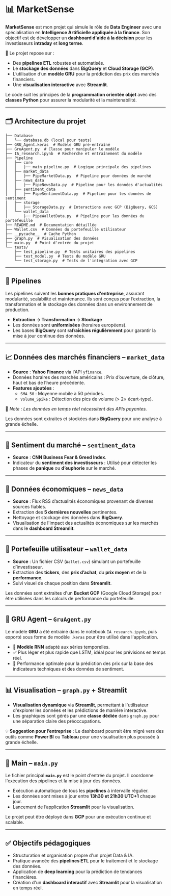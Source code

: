 # 📊 **MarketSense**

**MarketSense** est mon projet qui simule le rôle de **Data Engineer** avec une spécialisation en **Intelligence Artificielle appliquée à la finance**. Son objectif est de développer un **dashboard d'aide à la décision** pour les investisseurs **intraday** et **long terme**.

🧱 Le projet repose sur :
- Des **pipelines ETL** robustes et automatisés.
- Le **stockage des données** dans **BigQuery** et **Cloud Storage (GCP)**.
- L’utilisation d’un **modèle GRU** pour la prédiction des prix des marchés financiers.
- Une **visualisation interactive** avec **Streamlit**.

Le code suit les principes de la **programmation orientée objet** avec des **classes Python** pour assurer la modularité et la maintenabilité.

---

## 🗂️ **Architecture du projet**

```plaintext
├── Database
│   └── database.db (local pour tests)
├── GRU_Agent.keras  # Modèle GRU pré-entraîné
├── GruAgent.py  # Classe pour manipuler le modèle
├── IA_research.ipynb  # Recherche et entraînement du modèle
├── Pipeline
│   ├── core
│   │   ├── main_pipeline.py  # Logique principale des pipelines
│   ├── market_data
│   │   ├── PipeMarketData.py  # Pipeline pour données de marché
│   ├── news_data
│   │   ├── PipeNewsData.py  # Pipeline pour les données d'actualités
│   ├── sentiment_data
│   │   ├── PipeSentimentData.py  # Pipeline pour les données de sentiment
│   ├── storage
│   │   ├── StorageData.py  # Interactions avec GCP (BigQuery, GCS)
│   └── wallet_data
│       ├── PipeWalletData.py  # Pipeline pour les données du portefeuille
├── README.md  # Documentation détaillée
├── Wallet.csv  # Données du portefeuille utilisateur
├── __pycache__  # Cache Python
├── graph.py  # Visualisation des données
├── main.py  # Point d'entrée du projet
└── tests/
    ├── test_pipeline.py  # Tests unitaires des pipelines
    ├── test_model.py  # Tests du modèle GRU
    └── test_storage.py  # Tests de l'intégration avec GCP
```

---

## 🔄 **Pipelines**

Les pipelines suivent les **bonnes pratiques d'entreprise**, assurant modularité, scalabilité et maintenance. Ils sont conçus pour l’extraction, la transformation et le stockage des données dans un environnement de production.

- **Extraction → Transformation → Stockage**
- Les données sont **uniformisées** (horaires européens).
- Les bases **BigQuery** sont **rafraîchies régulièrement** pour garantir la mise à jour continue des données.

---

## 📈 **Données des marchés financiers – `market_data`**

- **Source** : **Yahoo Finance** via l'API `yfinance`.
- Données horaires des marchés américains : Prix d’ouverture, de clôture, haut et bas de l’heure précédente.
- **Features ajoutées** :
  - `SMA_50` : Moyenne mobile à 50 périodes.
  - `Volume_Spike` : Détection des pics de volume (> 2× écart-type).

📌 *Note : Les données en temps réel nécessitent des APIs payantes.*

Les données sont extraites et stockées dans **BigQuery** pour une analyse à grande échelle.

---

## 🧠 **Sentiment du marché – `sentiment_data`**

- **Source** : **CNN Business Fear & Greed Index**.
- Indicateur du **sentiment des investisseurs** : Utilisé pour détecter les phases de **panique** ou **d’euphorie** sur le marché.

---

## 📰 **Données économiques – `news_data`**

- **Source** : Flux RSS d’actualités économiques provenant de diverses sources fiables.
- Extraction des **5 dernières nouvelles** pertinentes.
- Nettoyage et stockage des données dans **BigQuery**.
- Visualisation de l'impact des actualités économiques sur les marchés dans le **dashboard Streamlit**.

---

## 💼 **Portefeuille utilisateur – `wallet_data`**

- **Source** : Un fichier CSV (`Wallet.csv`) simulant un portefeuille d’investisseur.
- Extraction des **tickers**, des **prix d’achat**, du **prix moyen** et de la **performance**.
- Suivi visuel de chaque position dans **Streamlit**.

Les données sont extraites d'un **Bucket GCP** (Google Cloud Storage) pour être utilisées dans les calculs de performance du portefeuille.

---

## 🤖 **GRU Agent – `GruAgent.py`**

Le modèle **GRU** a été entraîné dans le notebook `IA_research.ipynb`, puis exporté sous forme de modèle `.keras` pour être utilisé dans l'application.

- 🔁 **Modèle RNN** adapté aux séries temporelles.
- ✅ Plus léger et plus rapide que LSTM, idéal pour les prévisions en temps réel.
- 🎯 Performance optimale pour la prédiction des prix sur la base des indicateurs techniques et des données de sentiment.

---

## 📊 **Visualisation – `graph.py` + Streamlit**

- **Visualisation dynamique** via **Streamlit**, permettant à l'utilisateur d'explorer les données et les prédictions de manière interactive.
- Les graphiques sont gérés par une **classe dédiée** dans `graph.py` pour une séparation claire des préoccupations.

💡 **Suggestion pour l’entreprise** : Le dashboard pourrait être migré vers des outils comme **Power BI** ou **Tableau** pour une visualisation plus poussée à grande échelle.

---

## 🚀 **Main – `main.py`**

Le fichier principal **`main.py`** est le point d'entrée du projet. Il coordonne l'exécution des pipelines et la mise à jour des données.

- Exécution automatique de tous les **pipelines** à intervalle régulier.
- Les données sont mises à jour entre **13h30 et 21h30 UTC+1** chaque jour.
- Lancement de l’application **Streamlit** pour la visualisation.

Le projet peut être déployé dans **GCP** pour une exécution continue et scalable.

---

## ✅ **Objectifs pédagogiques**

- Structuration et organisation propre d'un projet Data & IA.
- Pratique avancée des **pipelines ETL** pour le traitement et le stockage des données.
- Application de **deep learning** pour la prédiction de tendances financières.
- Création d'un **dashboard interactif** avec **Streamlit** pour la visualisation en temps réel.
